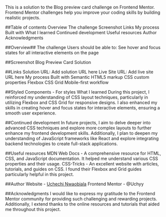 This is a solution to the Blog preview card challenge on Frontend Mentor. Frontend Mentor challenges help you improve your coding skills by building realistic projects.

##Table of contents
Overview
The challenge
Screenshot
Links
My process
Built with
What I learned
Continued development
Useful resources
Author
Acknowledgments

##Overview##
The challenge
Users should be able to:
See hover and focus states for all interactive elements on the page

##Screenshot
Blog Preview Card Solution



##Links
Solution URL: Add solution URL here
Live Site URL: Add live site URL here
My process
Built with
Semantic HTML5 markup
CSS custom properties
Flexbox
CSS Grid
Mobile-first workflow

##Styled Components - For styles
What I learned
During this project, I reinforced my understanding of CSS layout techniques, particularly in utilizing Flexbox and CSS Grid for responsive designs. I also enhanced my skills in creating hover and focus states for interactive elements, ensuring a smooth user experience.

##Continued development
In future projects, I aim to delve deeper into advanced CSS techniques and explore more complex layouts to further enhance my frontend development skills. Additionally, I plan to deepen my understanding of JavaScript frameworks like React and explore integrating backend technologies to create full-stack applications.

##Useful resources
MDN Web Docs - A comprehensive resource for HTML, CSS, and JavaScript documentation. It helped me understand various CSS properties and their usage.
CSS-Tricks - An excellent website with articles, tutorials, and guides on CSS. I found their Flexbox and Grid guides particularly helpful in this project.

##Author
Website - [Uchechi Nwaobiala](https://uchyy.github.io/blog-preview-card-main/)
Frontend Mentor - @Uchyy

##Acknowledgments
I would like to express my gratitude to the Frontend Mentor community for providing such challenging and rewarding projects. Additionally, I extend thanks to the online resources and tutorials that aided me throughout this project.